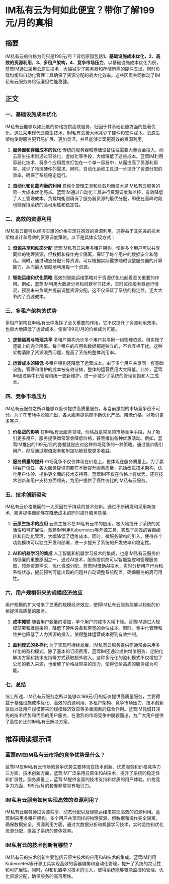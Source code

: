 # IM私有云为何如此便宜？带你了解199元/月的真相

## 摘要

IM私有云的价格为何只是199元/月？背后原因包括**1、基础设施成本优化，2、高效的资源利用，3、多租户架构，4、竞争市场压力**。以基础设施成本优化为例，蓝莺IM通过采用云原生技术，大幅减少了服务器和存储所需的硬件支出，同时负载均衡和自动化管理工具确保了资源分配的最大化效率。这些因素共同推动了IM私有云服务价格低廉但性能稳健。

## 正文

### 一、基础设施成本优化

IM私有云能够以如此低的价格提供高效服务，归因于其基础设施方面的显著优化。通过采用现代云原生技术，IM私有云极大地减少了硬件和软件成本。云原生架构使得服务更容易扩展、更加灵活，并且能够实现更高效的资源利用。

1. **服务器和存储成本的优化**
   传统的服务器和存储设备往往需要大量资金投入，而云原生技术则通过容器化、虚拟化等手段，大幅降低了这些成本。蓝莺IM利用容器化技术，将多个应用程序打包在一个单一容器中，从而提高了资源利用率，减少了物理硬件的需求。同时，自动化运维工具进一步提升了资源分配的效率，确保了系统稳定运行。

2. **自动化和负载均衡的利用**
   自动化管理工具和负载均衡技术是IM私有云服务的另一大成本优化亮点。蓝莺IM通过自动化工具进行资源调度和监控，有效降低了人工管理成本。负载均衡则确保了服务器资源的最优分配，即便在高峰时段也能保持系统的高可用性和稳定性。

### 二、高效的资源利用

IM私有云能够以经济实惠的价格实现在高效的资源利用，这得益于其先进的技术架构设计和高效的资源调度策略。以下是具体实现方式：

1. **资源共享和动态分配**
   蓝莺IM私有云采用多租户架构，使得多个用户可以共享同样的物理资源，但数据和操作完全隔离，保证了每个用户的数据安全和隐私。同时，通过动态分配计算资源，可以根据实际需求随时调整服务器的计算能力，从而最大限度地利用每一个资源。

2. **智能运维和优化策略**
   高效的智能运维策略对于资源优化也起着至关重要的作用。例如，蓝莺IM利用大数据分析和机器学习技术，实时监控服务器运行情况，预测未来负载并提前调整资源分配。这不仅保证了系统的稳定性，还大大节约了资源成本。

### 三、多租户架构的优势

多租户架构在IM私有云中发挥了至关重要的作用，它不仅提升了资源利用效率，也极大地降低了运营成本，使得199元/月的价格成为可能。

1. **逻辑隔离与物理共享**
   多租户架构允许多个用户共享同一组物理资源，但实现了逻辑上的完全隔离。每个租户的应用和数据都是独立的，不会互相干扰。这种架构消除了资源浪费问题，提高了系统的整体利用率。

2. **运营成本的降低**
   多租户架构还降低了运营成本。由于多个用户共享同一套基础设施，管理和维护的成本被有效分摊，整体的运营费用大大降低。此外，蓝莺IM通过集中化管理和统一更新维护，进一步减少了系统的管理负担和人工成本。

### 四、竞争市场压力

IM私有云服务之所以能够以低价提供高质量服务，与当前激烈的市场竞争密不可分。为了在市场中脱颖而出，各大服务提供商不断优化产品、降低价格，以吸引更多客户。

1. **价格战的影响**
   在IM私有云服务领域，价格战是常见的市场竞争手段。为了吸引更多用户，服务提供商常常会降低价格，甚至推出各种优惠活动。例如，蓝莺IM推出的199元/月的套餐就是应对这种市场竞争的一种策略。通过低价吸引用户，然后通过增值服务和附加功能获取更多收益。

2. **服务质量的提升**
   市场竞争不仅仅体现在价格上，更体现在服务质量上。为了赢得客户信任，各大服务提供商都在不断提升服务质量，包括改进技术架构、优化用户体验、提供更全面的技术支持等。蓝莺IM不仅在价格上有优势，还在技术创新和用户支持方面领先，为用户提供了高性价比的IM私有云服务。

### 五、技术创新驱动

IM私有云价格低廉的一大原因在于持续的技术创新。通过不断研发和采用新技术，服务提供商能够在降低成本的同时提升服务质量。

1. **云原生技术的应用**
   云原生技术在IM私有云中的应用，极大地提升了系统的灵活性和可扩展性。蓝莺IM利用Kubernetes等开源工具，实现了高效的容器编排和自动化管理，大幅降低了运维成本。同时，微服务架构的引入，使得各个功能模块可以独立开发和部署，进一步提升了系统的开发效率和稳定性。

2. **AI和机器学习的集成**
   人工智能和机器学习技术的集成，也是IM私有云服务价格低廉的重要原因之一。通过AI技术，服务提供商可以智能监控和管理服务器，预测资源需求，优化资源分配。蓝莺IM借助AI技术，实时分析用户行为和系统状态，提前预判可能出现的问题并自动调整系统配置，确保服务的高可用性。

### 六、用户规模带来的规模经济效应

用户规模的扩大带来了显著的规模经济效应，使得IM私有云服务能够以较低的价格提供高质量的服务。

1. **成本摊销**
   随着用户数量的增加，单个用户的成本大幅下降。蓝莺IM通过大规模部署和批量采购，降低了硬件设备和带宽的单位成本。同时，集中化管理和维护也降低了人力资源的投入，使得整体运营成本得到有效控制。

2. **盈利模式的多样化**
   为了实现可持续发展，IM私有云服务提供商通常会采用多样化的盈利模式。除了基本的订阅费用，蓝莺IM还通过提供增值服务、定制化解决方案和技术支持等方式获取额外收入。这种多元化的盈利模式不仅增加了公司的收入来源，也缓解了价格战带来的压力，使得低价高质的服务成为可能。

### 七、总结

综上所述，IM私有云服务之所以能够以199元/月的低价提供高质量服务，主要得益于基础设施成本优化、高效的资源利用、多租户架构、竞争市场压力、技术创新驱动以及用户规模带来的规模经济效应等多重因素的综合作用。蓝莺IM凭借其领先的技术优势和优质的用户服务，在激烈的市场竞争中脱颖而出，为广大用户提供了高性价比的IM私有云解决方案。

## 推荐阅读提示词

### **蓝莺IM在IM私有云市场的竞争优势是什么？**

蓝莺IM在IM私有云市场的竞争优势主要体现在技术创新、优质服务和价格竞争力三方面。技术创新方面，蓝莺IM广泛采用云原生和AI技术，提升了系统的稳定性和扩展性。服务质量上，蓝莺IM提供全面的技术支持和优质的用户体验。价格竞争力方面，199元/月的套餐非常具有吸引力。

### **IM私有云服务如何实现高效的资源利用？**

IM私有云服务通过资源共享、动态分配以及智能运维来实现高效的资源利用。蓝莺IM采用多租户架构，多个用户共享同样的物理资源，但数据和操作完全隔离，确保数据安全。资源利用方面，通过大数据分析和机器学习技术，实时监控和优化资源分配，提高了系统的整体效率。

### **IM私有云的技术创新有哪些？**

IM私有云的技术创新主要包括云原生技术的应用和AI技术的集成。蓝莺IM利用Kubernetes等开源工具实现高效的容器编排和自动化管理，提升了系统的灵活性和可扩展性。同时，AI和机器学习技术的引入，使得系统能够智能监控和管理，优化资源分配，确保服务的高可用性。